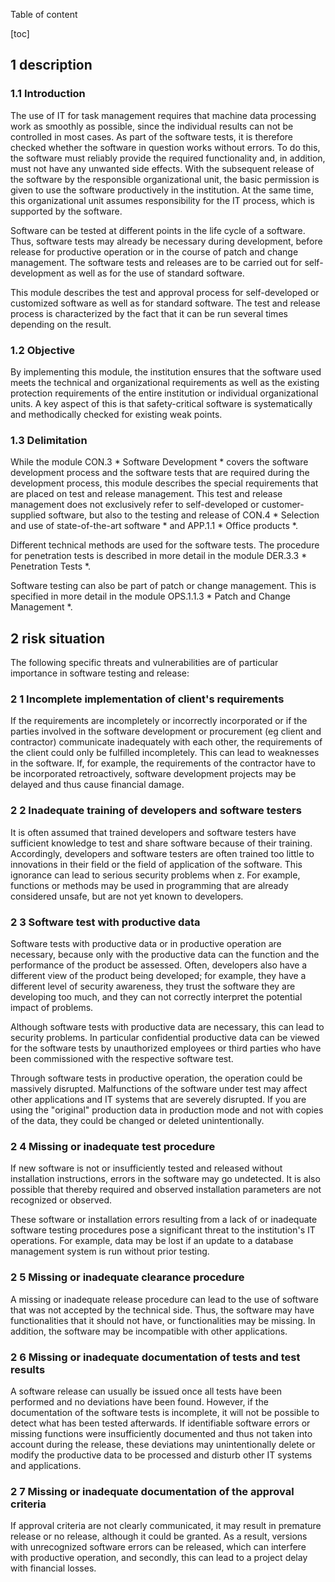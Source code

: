 Table of content

[toc]
 
1 description
--------------

### 1.1 Introduction

The use of IT for task management requires that machine data processing work as smoothly as possible, since the individual results can not be controlled in most cases. As part of the software tests, it is therefore checked whether the software in question works without errors. To do this, the software must reliably provide the required functionality and, in addition, must not have any unwanted side effects. With the subsequent release of the software by the responsible organizational unit, the basic permission is given to use the software productively in the institution. At the same time, this organizational unit assumes responsibility for the IT process, which is supported by the software.

Software can be tested at different points in the life cycle of a software. Thus, software tests may already be necessary during development, before release for productive operation or in the course of patch and change management. The software tests and releases are to be carried out for self-development as well as for the use of standard software.

This module describes the test and approval process for self-developed or customized software as well as for standard software. The test and release process is characterized by the fact that it can be run several times depending on the result.

### 1.2 Objective

By implementing this module, the institution ensures that the software used meets the technical and organizational requirements as well as the existing protection requirements of the entire institution or individual organizational units. A key aspect of this is that safety-critical software is systematically and methodically checked for existing weak points.

### 1.3 Delimitation

While the module CON.3 * Software Development * covers the software development process and the software tests that are required during the development process, this module describes the special requirements that are placed on test and release management. This test and release management does not exclusively refer to self-developed or customer-supplied software, but also to the testing and release of CON.4 * Selection and use of state-of-the-art software * and APP.1.1 * Office products *.

Different technical methods are used for the software tests. The procedure for penetration tests is described in more detail in the module DER.3.3 * Penetration Tests *.

Software testing can also be part of patch or change management. This is specified in more detail in the module OPS.1.1.3 * Patch and Change Management *.

2 risk situation
-----------------

The following specific threats and vulnerabilities are of particular importance in software testing and release:

### 2 1 Incomplete implementation of client's requirements

If the requirements are incompletely or incorrectly incorporated or if the parties involved in the software development or procurement (eg client and contractor) communicate inadequately with each other, the requirements of the client could only be fulfilled incompletely. This can lead to weaknesses in the software. If, for example, the requirements of the contractor have to be incorporated retroactively, software development projects may be delayed and thus cause financial damage.

### 2 2 Inadequate training of developers and software testers
It is often assumed that trained developers and software testers have sufficient knowledge to test and share software because of their training. Accordingly, developers and software testers are often trained too little to innovations in their field or the field of application of the software. This ignorance can lead to serious security problems when z. For example, functions or methods may be used in programming that are already considered unsafe, but are not yet known to developers.

### 2 3 Software test with productive data

Software tests with productive data or in productive operation are necessary, because only with the productive data can the function and the performance of the product be assessed. Often, developers also have a different view of the product being developed; for example, they have a different level of security awareness, they trust the software they are developing too much, and they can not correctly interpret the potential impact of problems.

Although software tests with productive data are necessary, this can lead to security problems. In particular confidential productive data can be viewed for the software tests by unauthorized employees or third parties who have been commissioned with the respective software test.

Through software tests in productive operation, the operation could be massively disrupted. Malfunctions of the software under test may affect other applications and IT systems that are severely disrupted. If you are using the "original" production data in production mode and not with copies of the data, they could be changed or deleted unintentionally.

### 2 4 Missing or inadequate test procedure

If new software is not or insufficiently tested and released without installation instructions, errors in the software may go undetected. It is also possible that thereby required and observed installation parameters are not recognized or observed.

These software or installation errors resulting from a lack of or inadequate software testing procedures pose a significant threat to the institution's IT operations. For example, data may be lost if an update to a database management system is run without prior testing.

### 2 5 Missing or inadequate clearance procedure

A missing or inadequate release procedure can lead to the use of software that was not accepted by the technical side. Thus, the software may have functionalities that it should not have, or functionalities may be missing. In addition, the software may be incompatible with other applications.

### 2 6 Missing or inadequate documentation of tests and test results

A software release can usually be issued once all tests have been performed and no deviations have been found. However, if the documentation of the software tests is incomplete, it will not be possible to detect what has been tested afterwards. If identifiable software errors or missing functions were insufficiently documented and thus not taken into account during the release, these deviations may unintentionally delete or modify the productive data to be processed and disturb other IT systems and applications.

### 2 7 Missing or inadequate documentation of the approval criteria

If approval criteria are not clearly communicated, it may result in premature release or no release, although it could be granted. As a result, versions with unrecognized software errors can be released, which can interfere with productive operation, and secondly, this can lead to a project delay with financial losses.
